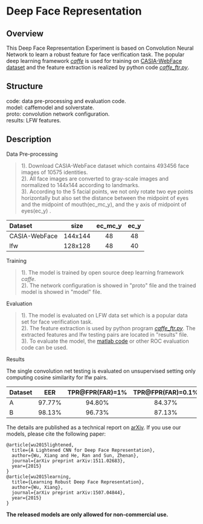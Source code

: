 Deep Face Representation 
===================

Overview
-----------

This Deep Face Representation Experiment is based on Convolution Neural Network to learn a robust feature for face verification task. The popular deep learning framework [<i>caffe</i>][1] is used for training on [CASIA-WebFace dataset][2]  and the feature extraction is realized by python code [<i>caffe_ftr.py</i>][3].

Structure
-------------
<i class="icon-folder-open"></i>code:  data pre-processing and evaluation code.<br>
<i class="icon-folder-open"></i>model: caffemodel and solverstate.<br>
<i class="icon-folder-open"></i>proto: convolution network configuration. <br>
<i class="icon-folder-open"></i>results: LFW features.<br>


Description
-------------
Data Pre-processing

>1). Download CASIA-WebFace dataset which contains 493456 face images of 10575 identities. <br>
>2). All face images are converted to gray-scale images and normalized to 144x144 according to landmarks.<br>
>3). According to the 5 facial points, we not only rotate two eye points horizontally but also set the distance between the midpoint of eyes and the midpoint of mouth(ec_mc_y), and the y axis of midpoint of eyes(ec_y) .<br>

   Dataset     | size    |  ec_mc_y  | ec_y  
  :----| :-----: | :----:    | :----: 
  CASIA-WebFace | 144x144 |     48    | 48    
  lfw           | 128x128 |     48    | 40    

Training
>1). The model is trained by open source deep learning framework <i>caffe</i>.<br>
>2). The network configuration is showed in "proto" file and the trained model is showed in "model" file.<br>

Evaluation
>1). The model is evaluated on LFW data set which is a popular data set for face verification task.<br>
>2). The feature extraction is used by python program [<i>caffe_ftr.py</i>][3]. The extracted features and lfw testing pairs are located in "results" file.<br>
>3). To evaluate the model, the [matlab code][4] or other ROC evaluation code can be used. <br>

Results

  The single convolution net testing is evaluated on unsupervised setting only computing cosine similarity for lfw pairs.   

|   Dataset   | EER | TPR@FPR(FAR)=1%   | TPR@FPR(FAR)=0.1%| TPR@FPR(FAR)=0| Rank-1| DIR@FAR=1%|
| :------- | :----: | :---: | :---: |:---: | :---: |:---: |
| A | 97.77% |  94.80% | 84.37%| 43.17%| 84.79%| 63.09%|
| B | 98.13% |    96.73%    |    87.13%  |    64.33%  |   89.21%   |   69.46%   |

The details are published as a technical report on [arXiv][5]. 
If you use our models, please cite the following paper:

	@article{wu2015lightened,
	  title={A Lightened CNN for Deep Face Representation},
	  author={Wu, Xiang and He, Ran and Sun, Zhenan},
	  journal={arXiv preprint arXiv:1511.02683},
	  year={2015}
	}
	@article{wu2015learning,
	  title={Learning Robust Deep Face Representation},
	  author={Wu, Xiang},
	  journal={arXiv preprint arXiv:1507.04844},
	  year={2015}
	}

**The released models are only allowed for non-commercial use.**

  [1]: https://github.com/AlfredXiangWu/caffe
  [2]: http://www.cbsr.ia.ac.cn/english/CASIA-WebFace-Database.html
  [3]: https://github.com/AlfredXiangWu/python_misc/blob/master/caffe/caffe_ftr.py
  [4]: https://github.com/AlfredXiangWu/lfw_face_verification_experiment/blob/master/code/evaluation.m
  [5]: http://arxiv.org/abs/1511.02683
  

